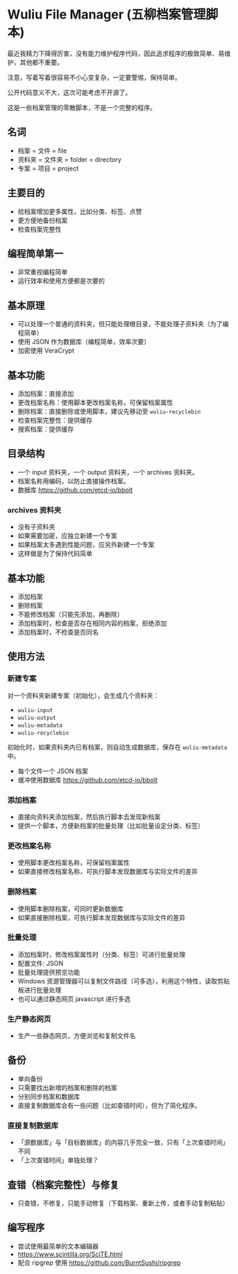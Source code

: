# Wuliu File Manager (五柳档案管理脚本)

最近我精力下降得厉害，没有能力维护程序代码，因此追求程序的极致简单、易维护，其他都不重要。

注意，写着写着很容易不小心变复杂，一定要警惕，保持简单。

公开代码意义不大，这次可能考虑不开源了。

这是一些档案管理的零散脚本，不是一个完整的程序。

## 名词

- 档案 = 文件 = file
- 资料夹 = 文件夹 = folder = directory
- 专案 = 项目 = project

## 主要目的

- 给档案增加更多属性，比如分类、标签、点赞
- 更方便地备份档案
- 检查档案完整性

## 编程简单第一

- 非常重视编程简单
- 运行效率和使用方便都是次要的

## 基本原理

- 可以处理一个普通的资料夹，但只能处理根目录，不能处理子资料夹（为了编程简单）
- 使用 JSON 作为数据库（编程简单，效率次要）
- 加密使用 VeraCrypt

## 基本功能

- 添加档案：直接添加
- 更改档案名称：使用脚本更改档案名称，可保留档案属性
- 删除档案：直接删除或使用脚本，建议先移动至 `wuliu-recyclebin`
- 检查档案完整性：提供缓存
- 搜索档案：提供缓存

## 目录结构

- 一个 input 资料夹，一个 output 资料夹，一个 archives 资料夹。
- 档案名称用编码，以防止直接操作档案。
- 数据库 https://github.com/etcd-io/bbolt

### archives 资料夹

- 没有子资料夹
- 如果需要加密，应独立新建一个专案
- 如果档案太多遇到性能问题，应另外新建一个专案
- 这样做是为了保持代码简单

## 基本功能

- 添加档案
- 删除档案
- 不能修改档案（只能先添加，再删除）
- 添加档案时，检查是否存在相同内容的档案，拒绝添加
- 添加档案时，不检查是否同名

## 使用方法

### 新建专案

对一个资料夹新建专案（初始化），会生成几个资料夹：
  - `wuliu-input`
  - `wuliu-output`
  - `wuliu-metadata`
  - `wuliu-recyclebin`

初始化时，如果资料夹内已有档案，则自动生成数据库，保存在 `wuliu-metadata` 中。
  - 每个文件一个 JSON 档案
  - 缓冲使用数据库 https://github.com/etcd-io/bbolt

### 添加档案

- 直接向资料夹添加档案，然后执行脚本去发现新档案
- 提供一个脚本，方便新档案的批量处理（比如批量设定分类、标签）

### 更改档案名称

- 使用脚本更改档案名称，可保留档案属性
- 如果直接修改档案名称，可执行脚本发现数据库与实际文件的差异

### 删除档案

- 使用脚本删除档案，可同时更新数据库
- 如果直接删除档案，可执行脚本发现数据库与实际文件的差异

### 批量处理

- 添加档案时，修改档案属性时（分类、标签）可进行批量处理
- 配置文件: JSON
- 批量处理提供预览功能
- Windows 资源管理器可以复制文件路径（可多选），利用这个特性，读取剪贴板进行批量处理
- 也可以通过静态网页 javascript 进行多选

### 生产静态网页

- 生产一些静态网页，方便浏览和复制文件名

## 备份

- 单向备份
- 只需要找出新增的档案和删除的档案
- 分别同步档案和数据库
- 直接复制数据库会有一些问题（比如查错时间），但为了简化程序。

### 直接复制数据库

- 「源数据库」与「目标数据库」的内容几乎完全一致，只有「上次查错时间」不同
- 「上次查错时间」单独处理？

## 查错（档案完整性）与修复

- 只查错，不修复，只能手动修复（下载档案、重新上传，或者手动复制粘贴）

## 编写程序

- 尝试使用最简单的文本编辑器
- https://www.scintilla.org/SciTE.html
- 配合 ripgrep 使用 <https://github.com/BurntSushi/ripgrep>

